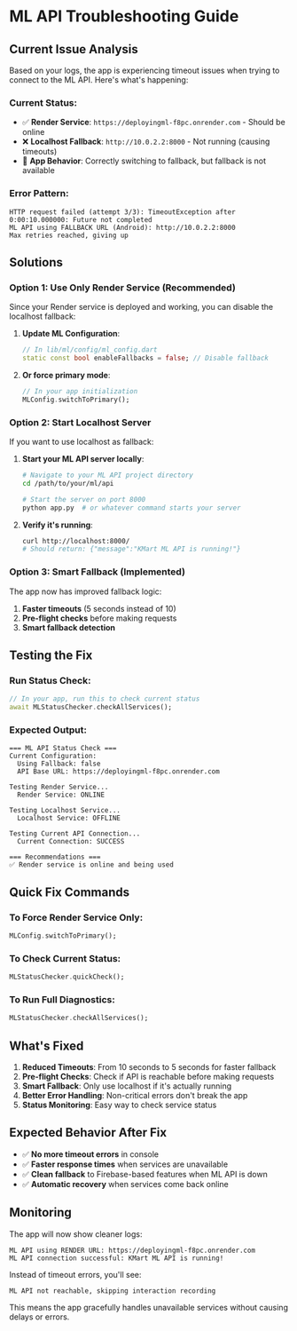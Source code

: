# ML API Troubleshooting Guide

## Current Issue Analysis

Based on your logs, the app is experiencing timeout issues when trying to connect to the ML API. Here's what's happening:

### Current Status:
- ✅ **Render Service**: `https://deployingml-f8pc.onrender.com` - Should be online
- ❌ **Localhost Fallback**: `http://10.0.2.2:8000` - Not running (causing timeouts)
- 🔄 **App Behavior**: Correctly switching to fallback, but fallback is not available

### Error Pattern:
```
HTTP request failed (attempt 3/3): TimeoutException after 0:00:10.000000: Future not completed
ML API using FALLBACK URL (Android): http://10.0.2.2:8000
Max retries reached, giving up
```

## Solutions

### Option 1: Use Only Render Service (Recommended)

Since your Render service is deployed and working, you can disable the localhost fallback:

1. **Update ML Configuration**:
   ```dart
   // In lib/ml/config/ml_config.dart
   static const bool enableFallbacks = false; // Disable fallback
   ```

2. **Or force primary mode**:
   ```dart
   // In your app initialization
   MLConfig.switchToPrimary();
   ```

### Option 2: Start Localhost Server

If you want to use localhost as fallback:

1. **Start your ML API server locally**:
   ```bash
   # Navigate to your ML API project directory
   cd /path/to/your/ml/api
   
   # Start the server on port 8000
   python app.py  # or whatever command starts your server
   ```

2. **Verify it's running**:
   ```bash
   curl http://localhost:8000/
   # Should return: {"message":"KMart ML API is running!"}
   ```

### Option 3: Smart Fallback (Implemented)

The app now has improved fallback logic:

1. **Faster timeouts** (5 seconds instead of 10)
2. **Pre-flight checks** before making requests
3. **Smart fallback detection**

## Testing the Fix

### Run Status Check:
```dart
// In your app, run this to check current status
await MLStatusChecker.checkAllServices();
```

### Expected Output:
```
=== ML API Status Check ===
Current Configuration:
  Using Fallback: false
  API Base URL: https://deployingml-f8pc.onrender.com

Testing Render Service...
  Render Service: ONLINE

Testing Localhost Service...
  Localhost Service: OFFLINE

Testing Current API Connection...
  Current Connection: SUCCESS

=== Recommendations ===
✅ Render service is online and being used
```

## Quick Fix Commands

### To Force Render Service Only:
```dart
MLConfig.switchToPrimary();
```

### To Check Current Status:
```dart
MLStatusChecker.quickCheck();
```

### To Run Full Diagnostics:
```dart
MLStatusChecker.checkAllServices();
```

## What's Fixed

1. **Reduced Timeouts**: From 10 seconds to 5 seconds for faster fallback
2. **Pre-flight Checks**: Check if API is reachable before making requests
3. **Smart Fallback**: Only use localhost if it's actually running
4. **Better Error Handling**: Non-critical errors don't break the app
5. **Status Monitoring**: Easy way to check service status

## Expected Behavior After Fix

- ✅ **No more timeout errors** in console
- ✅ **Faster response times** when services are unavailable
- ✅ **Clean fallback** to Firebase-based features when ML API is down
- ✅ **Automatic recovery** when services come back online

## Monitoring

The app will now show cleaner logs:
```
ML API using RENDER URL: https://deployingml-f8pc.onrender.com
ML API connection successful: KMart ML API is running!
```

Instead of timeout errors, you'll see:
```
ML API not reachable, skipping interaction recording
```

This means the app gracefully handles unavailable services without causing delays or errors. 
